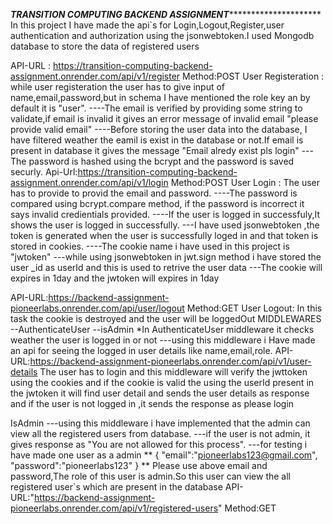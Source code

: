 ***************************************************************TRANSITION COMPUTING BACKEND ASSIGNMENT************************************************************************************
In this project I have made the api`s for Login,Logout,Register,user authentication and authorization using the jsonwebtoken.I used Mongodb database to store the data of registered users

API-URL : https://transition-computing-backend-assignment.onrender.com/api/v1/register Method:POST User Registeration : while user registeration the user has to give input of name,email,password,but in schema I have mentioned the role key an by default it is "user". ----The email is verified by providing some string to validate,if email is invalid it gives an error message of invalid email "please provide valid email" ----Before storing the user data into the database, I have filtered weather the eamil is exist in the database or not.If email is present in database it gives the message "Email alredy exist pls login" ---The password is hashed using the bcrypt and the password is saved securly.
Api-Url:https://transition-computing-backend-assignment.onrender.com/api/v1/login Method:POST User Login : The user has to provide to provid the email and password. ----The password is compared using bcrypt.compare method, if the password is incorrect it says invalid credientials provided. ----If the user is logged in successfuly,It shows the user is logged in successfully. ---I have used jsonwebtoken ,the token is generated when the user is successfully loged in and that token is stored in cookies. ----The cookie name i have used in this project is "jwtoken" ---while using jsonwebtoken in jwt.sign method i have stored the user _id as userId and this is used to retrive the user data ---The cookie will expires in 1day and the jwtoken will expires in 1day

API-URL:https://backend-assignment-pioneerlabs.onrender.com/api/user/logout Method:GET User Logout: In this task the cookie is destroyed and the user will be loggedOut
MIDDLEWARES --AuthenticateUser --isAdmin *In AuthenticateUser middleware it checks weather the user is logged in or not ---using this middleware i Have made an api for seeing the logged in user details like name,email,role. API-URL:https://backend-assignment-pioneerlabs.onrender.com/api/v1/user-details The user has to login and this middleware will verify the jwttoken using the cookies and if the cookie is valid the using the userId present in the jwtoken it will find user detail and sends the user details as response and if the user is not logged in ,it sends the response as please login

IsAdmin ---using this middleware i have implemented that the admin can view all the registered users from database. ---if the user is not admin, it gives response as "You are not allowed for this process". ---for testing i have made one user as a admin ** { "email":"pioneerlabs123@gmail.com", "password":"pioneerlabs123" } ** Please use above email and password,The role of this user is admin.So this user can view the all registered user`s which are present in the database API-URL:"https://backend-assignment-pioneerlabs.onrender.com/api/v1/registered-users" Method:GET

